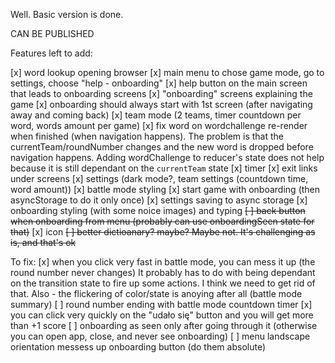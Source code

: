 Well. Basic version is done.

CAN BE PUBLISHED

Features left to add:

[x] word lookup opening browser
[x] main menu to chose game mode, go to settings, choose "help - onboarding"
[x] help button on the main screen that leads to onboarding screens
[x] "onboarding" screens explaining the game
[x] onboarding should always start with 1st screen (after navigating away and coming back)
[x] team mode (2 teams, timer countdown per word, words amount per game)
[x] fix word on wordchallenge re-render when finished (when navigation happens).
The problem is that the currentTeam/roundNumber changes and the new word is dropped
before navigation happens. Adding wordChallenge to reducer's state does not help
because it is still dependant on the `currentTeam` state
[x] timer
[x] exit links under screens
[x] settings (dark mode?, team settings (countdown time, word amount))
[x] battle mode styling
[x] start game with onboarding (then asyncStorage to do it only once)
[x] settings saving to async storage
[x] onboarding styling (with some noice images) and typing
~~[ ] back button when onboarding from menu (probably can use onboardingSeen state for that)~~
[x] icon
~~[ ] better dictioanary? maybe? Maybe not. It's challenging as is, and that's ok~~

To fix:
[x] when you click very fast in battle mode, you can mess it up (the round number never changes)
It probably has to do with being dependant on the transition state to fire up some actions.
I think we need to get rid of that. Also - the flickering of color/state is anoying after all (battle mode summary)
[ ] round number ending with battle mode countdown timer
[x] you can click very quickly on the "udało się" button and you will get more than +1 score
[ ] onboarding as seen only after going through it (otherwise you can open app, close, and never see onboarding)
[ ] menu landscape orientation messess up onboarding button (do them absolute)

